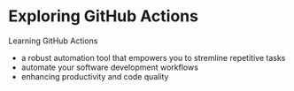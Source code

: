 # Exploring GitHub Actions
Learning GitHub Actions

 - a robust automation tool that empowers you to stremline repetitive tasks
 - automate your software development workflows
 - enhancing productivity and code quality
 
  

